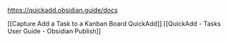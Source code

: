 https://quickadd.obsidian.guide/docs

[[Capture Add a Task to a Kanban Board  QuickAdd]]
[[QuickAdd - Tasks User Guide - Obsidian Publish]]


